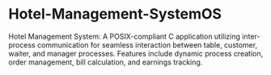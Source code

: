 # Hotel-Management-SystemOS
Hotel Management System: A POSIX-compliant C application utilizing inter-process communication for seamless interaction between table, customer, waiter, and manager processes. Features include dynamic process creation, order management, bill calculation, and earnings tracking.
